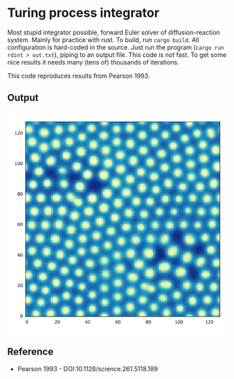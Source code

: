 # Turing process integrator

Most stupid integrator possible, forward Euler solver of diffusion-reaction system. Mainly for practice with rust. To build, run `cargo build`. All configuration is hard-coded in the source. Just run the program (`cargo run rdint > out.txt`), piping to an output file. This code is *not* fast. To get some nice results it needs many (tens of) thousands of iterations.

This code reproduces results from Pearson 1993.

## Output

![Sample of output](figures/output.png)

## Reference

- Pearson 1993 - DOI:10.1126/science.261.5118.189 
